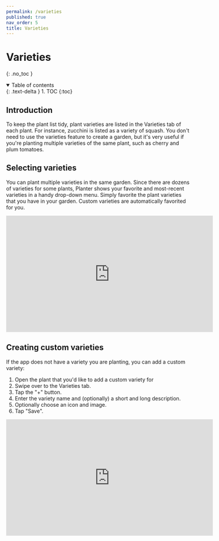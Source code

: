 ```yaml
---
permalink: /varieties
published: true
nav_order: 5
title: Varieties
---
```


# Varieties
{: .no_toc }

<details open markdown="block">
  <summary>
    Table of contents
  </summary>
  {: .text-delta }
1. TOC
{:toc}
</details>

## Introduction
To keep the plant list tidy, plant varieties are listed in the Varieties tab of each plant. For instance, zucchini is listed as a variety of squash. You don't need to use the varieties feature to create a garden, but it's very useful if you're planting multiple varieties of the same plant, such as cherry and plum tomatoes.


## Selecting varieties
You can plant multiple varieties in the same garden. Since there are dozens of varieties for some plants,
Planter shows your favorite and most-recent varieties in a handy drop-down menu. Simply favorite the 
plant varieties that you have in your garden. Custom varieties are automatically favorited for you.

<iframe width="560" height="315" src="https://www.youtube-nocookie.com/embed/LCoqtqbCj44?rel=0" title="YouTube video player" frameborder="0" allow="accelerometer; autoplay; clipboard-write; encrypted-media; gyroscope; picture-in-picture" allowfullscreen></iframe>


## Creating custom varieties
If the app does not have a variety you are planting, you can add a custom variety:

1. Open the plant that you'd like to add a custom variety for
2. Swipe over to the Varieties tab.
3. Tap the "+" button.
4. Enter the variety name and (optionally) a short and long description.
5. Optionally choose an icon and image.
5. Tap "Save".

<iframe width="560" height="315" src="https://www.youtube-nocookie.com/embed/qQOHxdTF7E0?rel=0" title="YouTube video player" frameborder="0" allow="accelerometer; autoplay; clipboard-write; encrypted-media; gyroscope; picture-in-picture" allowfullscreen></iframe>